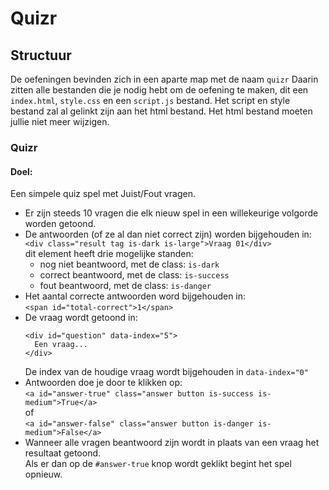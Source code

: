 # Quizr

## Structuur
De oefeningen bevinden zich in een aparte map met de naam `quizr`
Daarin zitten alle bestanden die je nodig hebt om de oefening te maken, dit een `index.html`, `style.css` en een `script.js` bestand.
Het script en style bestand zal al gelinkt zijn aan het html bestand.
Het html bestand moeten jullie niet meer wijzigen.

### Quizr
#### Doel:
Een simpele quiz spel met Juist/Fout vragen.

- Er zijn steeds 10 vragen die elk nieuw spel in een willekeurige volgorde worden getoond.
- De antwoorden (of ze al dan niet correct zijn) worden bijgehouden in:   
`<div class="result tag is-dark is-large">Vraag 01</div>`  
dit element heeft drie mogelijke standen:
  - nog niet beantwoord, met de class: `is-dark`
  - correct beantwoord, met de class: `is-success`
  - fout beantwoord, met de class: `is-danger`
- Het aantal correcte antwoorden word bijgehouden in:  
`<span id="total-correct">1</span>`
- De vraag wordt getoond in:  
   ```
   <div id="question" data-index="5">
     Een vraag...
   </div>
   ```  
   De index van de houdige vraag wordt bijgehouden in `data-index="0"`
- Antwoorden doe je door te klikken op:  
   `<a id="answer-true" class="answer button is-success is-medium">True</a>`  
   of  
   `<a id="answer-false" class="answer button is-danger is-medium">False</a>`
- Wanneer alle vragen beantwoord zijn wordt in plaats van een vraag het resultaat getoond.  
 Als er dan op de `#answer-true` knop wordt geklikt begint het spel opnieuw.
  




   
      
